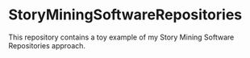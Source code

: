 # StoryMiningSoftwareRepositories

This repository contains a toy example of my Story Mining Software Repositories approach.
